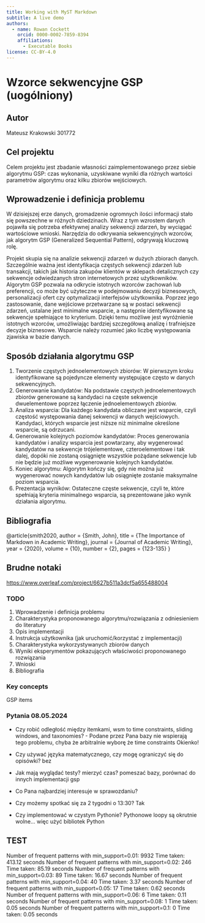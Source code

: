 ```yaml
---
title: Working with MyST Markdown
subtitle: A live demo
authors:
  - name: Rowan Cockett
    orcid: 0000-0002-7859-8394
    affiliations:
      - Executable Books
license: CC-BY-4.0
---
```


# Wzorce sekwencyjne GSP (uogólniony)
## Autor
Mateusz Krakowski 301772

## Cel projektu
Celem projektu jest zbadanie własności zaimplementowanego przez siebie algorytmu GSP: czas
wykonania, uzyskiwane wyniki dla różnych wartości parametrów algorytmu oraz kilku zbiorów
wejściowych.

## Wprowadzenie i definicja problemu
W dzisiejszej erze danych, gromadzenie ogromnych ilości informacji stało się powszechne w różnych dziedzinach. Wraz z tym wzrostem danych pojawiła się potrzeba efektywnej analizy sekwencji zdarzeń, by wyciągać wartościowe wnioski. Narzędzia do odkrywania sekwencyjnych wzorców, jak algorytm GSP (Generalized Sequential Pattern), odgrywają kluczową rolę.

Projekt skupia się na analizie sekwencji zdarzeń w dużych zbiorach danych. Szczególnie ważna jest identyfikacja częstych sekwencji zdarzeń lub transakcji, takich jak historia zakupów klientów w sklepach detalicznych czy sekwencje odwiedzanych stron internetowych przez użytkowników. Algorytm GSP pozwala na odkrycie istotnych wzorców zachowań lub preferencji, co może być użyteczne w podejmowaniu decyzji biznesowych, personalizacji ofert czy optymalizacji interfejsów użytkownika. Poprzez jego zastosowanie, dane wejściowe przetwarzane są w postaci sekwencji zdarzeń, ustalane jest minimalne wsparcie, a następnie identyfikowane są sekwencje spełniające to kryterium. Dzięki temu możliwe jest wyróżnienie istotnych wzorców, umożliwiając bardziej szczegółową analizę i trafniejsze decyzje biznesowe. Wsparcie należy rozumieć jako liczbę występowania zjawiska w bazie danych.

## Sposób działania algorytmu GSP

1. Tworzenie częstych jednoelementowych zbiorów: W pierwszym kroku identyfikowane są pojedyncze elementy występujące często w danych sekwencyjnych.
2. Generowanie kandydatów: Na podstawie częstych jednoelementowych zbiorów generowane są kandydaci na częste sekwencje dwuelementowe poprzez łączenie jednoelementowych zbiorów.
3. Analiza wsparcia: Dla każdego kandydata obliczane jest wsparcie, czyli częstość występowania danej sekwencji w danych wejściowych. Kandydaci, których wsparcie jest niższe niż minimalne określone wsparcie, są odrzucani.
4. Generowanie kolejnych poziomów kandydatów: Proces generowania kandydatów i analizy wsparcia jest powtarzany, aby wygenerować kandydatów na sekwencje trójelementowe, czteroelementowe i tak dalej, dopóki nie zostaną osiągnięte wszystkie pożądane sekwencje lub nie będzie już możliwe wygenerowanie kolejnych kandydatów.
5. Koniec algorytmu: Algorytm kończy się, gdy nie można już wygenerować nowych kandydatów lub osiągnięte zostanie maksymalne poziom wsparcia.
6. Prezentacja wyników: Ostateczne częste sekwencje, czyli te, które spełniają kryteria minimalnego wsparcia, są prezentowane jako wynik działania algorytmu.

## Bibliografia
@article{smith2020,
    author = {Smith, John},
    title = {The Importance of Markdown in Academic Writing},
    journal = {Journal of Academic Writing},
    year = {2020},
    volume = {10},
    number = {2},
    pages = {123-135}
}


## Brudne notaki
https://www.overleaf.com/project/6627b511a3dcf5a655488004


### TODO
1. Wprowadzenie i definicja problemu
2. Charakterystyka proponowanego algorytmu/rozwiązania z odniesieniem do literatury
3. Opis implementacji
4. Instrukcja użytkownika (jak uruchomić/korzystać z implementacji)
5. Charakterystyka wykorzystywanych zbiorów danych
6. Wyniki eksperymentów pokazujących właściwości proponowanego rozwiązania
7. Wnioski
8. Bibliografia
### Key concepts 
GSP
items


### Pytania 08.05.2024

- Czy robić odległość między itemkami, wsm to time constraints, sliding windows, and taxonomies? - Podane przez Pana bazy nie wspierają tego problemu, chyba że arbitralnie wyborę że time constraints 
Okienko!
- Czy używać języka matematycznego, czy mogę ograniczyć się do opisówki?
bez
- Jak mają wyglądać testy? mierzyć czas?
pomeszać bazy, porównać do innych implementacji gsp
- Co Pana najbardziej interesuje w sprawozdaniu?

- Czy możemy spotkać się za 2 tygodni o 13:30?
Tak
- Czy implementować w czystym Pythonie? Pythonowe loopy są okrutnie wolne... więc użyć bibliotek
Python


## TEST
Number of frequent patterns with min_support=0.01: 9932
Time taken: 413.12 seconds
Number of frequent patterns with min_support=0.02: 246
Time taken: 85.19 seconds
Number of frequent patterns with min_support=0.03: 89
Time taken: 16.67 seconds
Number of frequent patterns with min_support=0.04: 40
Time taken: 3.37 seconds
Number of frequent patterns with min_support=0.05: 17
Time taken: 0.62 seconds
Number of frequent patterns with min_support=0.06: 6
Time taken: 0.11 seconds
Number of frequent patterns with min_support=0.08: 1
Time taken: 0.05 seconds
Number of frequent patterns with min_support=0.1: 0
Time taken: 0.05 seconds